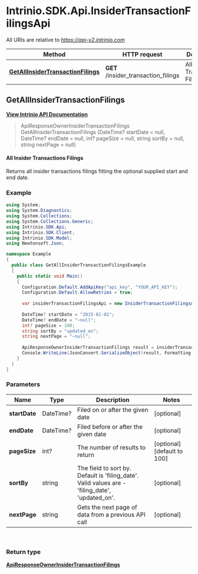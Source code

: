 # Intrinio.SDK.Api.InsiderTransactionFilingsApi

All URIs are relative to *https://api-v2.intrinio.com*

Method | HTTP request | Description
------------- | ------------- | -------------
[**GetAllInsiderTransactionFilings**](InsiderTransactionFilingsApi.md#getallinsidertransactionfilings) | **GET** /insider_transaction_filings | All Insider Transactions Filings



[//]: # (START_OPERATION)

[//]: # (CLASS:Intrinio.SDK.Api.InsiderTransactionFilingsApi)

[//]: # (METHOD:GetAllInsiderTransactionFilings)

[//]: # (RETURN_TYPE:Intrinio.SDK.Model.ApiResponseOwnerInsiderTransactionFilings)

[//]: # (RETURN_TYPE_KIND:object)

[//]: # (RETURN_TYPE_DOC:ApiResponseOwnerInsiderTransactionFilings.md)

[//]: # (OPERATION:GetAllInsiderTransactionFilings_v2)

[//]: # (ENDPOINT:/insider_transaction_filings)

[//]: # (DOCUMENT_LINK:InsiderTransactionFilingsApi.md#getallinsidertransactionfilings)

<a name="getallinsidertransactionfilings"></a>
## **GetAllInsiderTransactionFilings**

[**View Intrinio API Documentation**](https://docs.intrinio.com/documentation/csharp/GetAllInsiderTransactionFilings_v2)

[//]: # (START_OVERVIEW)

> ApiResponseOwnerInsiderTransactionFilings GetAllInsiderTransactionFilings (DateTime? startDate = null, DateTime? endDate = null, int? pageSize = null, string sortBy = null, string nextPage = null)

#### All Insider Transactions Filings

Returns all insider transactions filings fitting the optional supplied start and end date.

[//]: # (END_OVERVIEW)

### Example

[//]: # (START_CODE_EXAMPLE)

```csharp
using System;
using System.Diagnostics;
using System.Collections;
using System.Collections.Generic;
using Intrinio.SDK.Api;
using Intrinio.SDK.Client;
using Intrinio.SDK.Model;
using Newtonsoft.Json;

namespace Example
{
  public class GetAllInsiderTransactionFilingsExample
  {
    public static void Main()
    {
      Configuration.Default.AddApiKey("api_key", "YOUR_API_KEY");
      Configuration.Default.AllowRetries = true;
      
      var insiderTransactionFilingsApi = new InsiderTransactionFilingsApi();
      
      DateTime? startDate = "2015-01-01";
      DateTime? endDate = "~null";
      int? pageSize = 100;
      string sortBy = "updated_on";
      string nextPage = "~null";
      
      ApiResponseOwnerInsiderTransactionFilings result = insiderTransactionFilingsApi.GetAllInsiderTransactionFilings(startDate, endDate, pageSize, sortBy, nextPage);
      Console.WriteLine(JsonConvert.SerializeObject(result, Formatting.Indented));
    }
  }
}
```

[//]: # (END_CODE_EXAMPLE)

### Parameters

[//]: # (START_PARAMETERS)


Name | Type | Description  | Notes
------------- | ------------- | ------------- | -------------
 **startDate** | DateTime?| Filed on or after the given date | [optional]  &nbsp;
 **endDate** | DateTime?| Filed before or after the given date | [optional]  &nbsp;
 **pageSize** | int?| The number of results to return | [optional] [default to 100] &nbsp;
 **sortBy** | string| The field to sort by.  Default is &#39;filing_date&#39;.  Valid values are - &#39;filing_date&#39;, &#39;updated_on&#39;. | [optional]  &nbsp;
 **nextPage** | string| Gets the next page of data from a previous API call | [optional]  &nbsp;
<br/>

[//]: # (END_PARAMETERS)

### Return type

[**ApiResponseOwnerInsiderTransactionFilings**](ApiResponseOwnerInsiderTransactionFilings.md)

[//]: # (END_OPERATION)

